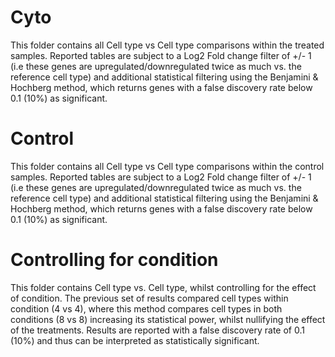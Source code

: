 # Cyto
This folder contains all Cell type vs Cell type comparisons within the treated samples. Reported tables are subject to a Log2 Fold change filter of +/- 1 (i.e these genes are upregulated/downregulated twice as much vs. the reference cell type) and additional statistical filtering using the Benjamini & Hochberg method, which returns genes with a false discovery rate below 0.1 (10%) as significant.  

# Control
This folder contains all Cell type vs Cell type comparisons within the control samples. Reported tables are subject to a Log2 Fold change filter of +/- 1 (i.e these genes are upregulated/downregulated twice as much vs. the reference cell type) and additional statistical filtering using the Benjamini & Hochberg method, which returns genes with a false discovery rate below 0.1 (10%) as significant. 

# Controlling for condition
This folder contains Cell type vs. Cell type, whilst controlling for the effect of condition. The previous set of results compared cell types within condition (4 vs 4), where this method compares cell types in both conditions (8 vs 8) increasing its statistical power, whilst nullifying the effect of the treatments. Results are reported with a false discovery rate of 0.1 (10%) and thus can be interpreted as statistically significant. 
